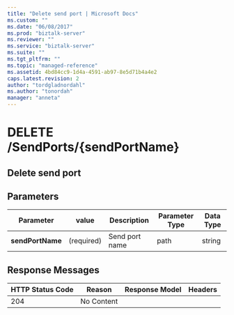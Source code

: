```yaml
---
title: "Delete send port | Microsoft Docs"
ms.custom: ""
ms.date: "06/08/2017"
ms.prod: "biztalk-server"
ms.reviewer: ""
ms.service: "biztalk-server"
ms.suite: ""
ms.tgt_pltfrm: ""
ms.topic: "managed-reference"
ms.assetid: 4bd84cc9-1d4a-4591-ab97-8e5d71b4a4e2
caps.latest.revision: 2
author: "tordgladnordahl"
ms.author: "tonordah"
manager: "anneta"
---
```

# DELETE /SendPorts/{sendPortName}
## Delete send port							
							
							
							
## Parameters							
							
							
							
Parameter|value  |Description  |Parameter Type|Data Type|							
---------|---------|---------|---------|---------							
**sendPortName** |(required)|Send port name|path|string    |  							
## Response Messages							
							
							
HTTP Status Code  |Reason  |Response Model  |Headers  							
---------|---------|---------|---------							
204     |  No Content       |         |        |							

